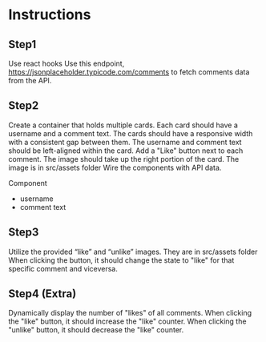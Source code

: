 # Instructions

## Step1

Use react hooks
Use this endpoint, https://jsonplaceholder.typicode.com/comments to fetch comments data from the API.

## Step2

Create a container that holds multiple cards.
Each card should have a username and a comment text.
The cards should have a responsive width with a consistent gap between them.
The username and comment text should be left-aligned within the card.
Add a "Like" button next to each comment. The image should take up the right portion of the card. The image is in src/assets folder
Wire the components with API data.

Component

- username
- comment text

## Step3

Utilize the provided “like” and “unlike” images. They are in src/assets folder
When clicking the button, it should change the state to "like" for that specific comment and viceversa.

## Step4 (Extra)

Dynamically display the number of "likes" of all comments.
When clicking the "like" button, it should increase the "like" counter.
When clicking the "unlike" button, it should decrease the "like" counter.
